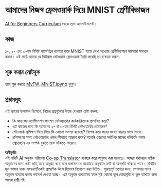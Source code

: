 <!--
CO_OP_TRANSLATOR_METADATA:
{
  "original_hash": "48fdd704d483e19bc3d7464074c9fcbe",
  "translation_date": "2025-08-26T10:29:15+00:00",
  "source_file": "lessons/3-NeuralNetworks/04-OwnFramework/lab/README.md",
  "language_code": "bn"
}
-->
# আমাদের নিজস্ব ফ্রেমওয়ার্ক দিয়ে MNIST শ্রেণীবিভাজন

[AI for Beginners Curriculum](https://github.com/microsoft/ai-for-beginners) থেকে ল্যাব অ্যাসাইনমেন্ট।

## কাজ

১-, ২- এবং ৩-স্তর বিশিষ্ট পার্সেপট্রন ব্যবহার করে MNIST হাতে লেখা সংখ্যার শ্রেণীবিভাজন সমস্যার সমাধান করুন। এই পাঠে আমরা যে নিউরাল নেটওয়ার্ক ফ্রেমওয়ার্ক তৈরি করেছি তা ব্যবহার করুন।

## শুরু করার নোটবুক

ল্যাব শুরু করতে [MyFW_MNIST.ipynb](../../../../../../lessons/3-NeuralNetworks/04-OwnFramework/lab/MyFW_MNIST.ipynb) খুলুন।

## প্রশ্নসমূহ

এই ল্যাবের ফলাফল হিসেবে, নিচের প্রশ্নগুলোর উত্তর দেওয়ার চেষ্টা করুন:

- কি আন্তঃস্তর অ্যাক্টিভেশন ফাংশন নেটওয়ার্কের কার্যকারিতাকে প্রভাবিত করে?
- এই কাজের জন্য কি আমাদের ২- বা ৩-স্তর বিশিষ্ট নেটওয়ার্কের প্রয়োজন?
- নেটওয়ার্ক প্রশিক্ষণ দিতে গিয়ে কি কোনো সমস্যা হয়েছে? বিশেষ করে স্তরের সংখ্যা বাড়ার সাথে সাথে।
- প্রশিক্ষণের সময় নেটওয়ার্কের ওজন কীভাবে আচরণ করে? আপনি ওজনের সর্বাধিক মানের পরিবর্তন বনাম epoch এর সম্পর্ক বুঝতে গ্রাফ আঁকতে পারেন।

**অস্বীকৃতি**:  
এই নথিটি AI অনুবাদ পরিষেবা [Co-op Translator](https://github.com/Azure/co-op-translator) ব্যবহার করে অনুবাদ করা হয়েছে। আমরা যথাসম্ভব সঠিক অনুবাদের জন্য চেষ্টা করি, তবে অনুগ্রহ করে মনে রাখবেন যে স্বয়ংক্রিয় অনুবাদে ত্রুটি বা অসঙ্গতি থাকতে পারে। নথিটির মূল ভাষায় থাকা সংস্করণটিকেই প্রামাণিক উৎস হিসেবে বিবেচনা করা উচিত। গুরুত্বপূর্ণ তথ্যের জন্য, পেশাদার মানব অনুবাদ ব্যবহার করার পরামর্শ দেওয়া হচ্ছে। এই অনুবাদ ব্যবহারের ফলে সৃষ্ট কোনো ভুল বোঝাবুঝি বা ভুল ব্যাখ্যার জন্য আমরা দায়ী নই।